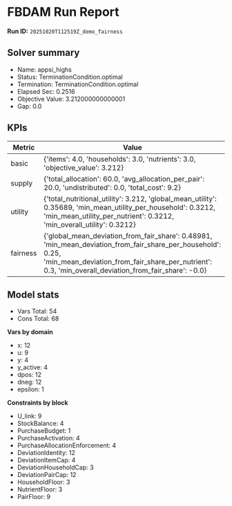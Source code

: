 # FBDAM Run Report

**Run ID:** `20251020T112519Z_demo_fairness`

## Solver summary
- Name: appsi_highs
- Status: TerminationCondition.optimal
- Termination: TerminationCondition.optimal
- Elapsed Sec: 0.2516
- Objective Value: 3.212000000000001
- Gap: 0.0

## KPIs
| Metric | Value |
|---|---|
| basic | {'items': 4.0, 'households': 3.0, 'nutrients': 3.0, 'objective_value': 3.212} |
| supply | {'total_allocation': 60.0, 'avg_allocation_per_pair': 20.0, 'undistributed': 0.0, 'total_cost': 9.2} |
| utility | {'total_nutritional_utility': 3.212, 'global_mean_utility': 0.35689, 'min_mean_utility_per_household': 0.3212, 'min_mean_utility_per_nutrient': 0.3212, 'min_overall_utility': 0.3212} |
| fairness | {'global_mean_deviation_from_fair_share': 0.48981, 'min_mean_deviation_from_fair_share_per_household': 0.25, 'min_mean_deviation_from_fair_share_per_nutrient': 0.3, 'min_overall_deviation_from_fair_share': -0.0} |

## Model stats
- Vars Total: 54
- Cons Total: 68

**Vars by domain**
- x: 12
- u: 9
- y: 4
- y_active: 4
- dpos: 12
- dneg: 12
- epsilon: 1

**Constraints by block**
- U_link: 9
- StockBalance: 4
- PurchaseBudget: 1
- PurchaseActivation: 4
- PurchaseAllocationEnforcement: 4
- DeviationIdentity: 12
- DeviationItemCap: 4
- DeviationHouseholdCap: 3
- DeviationPairCap: 12
- HouseholdFloor: 3
- NutrientFloor: 3
- PairFloor: 9
